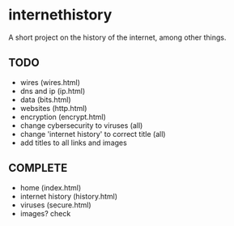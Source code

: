 # internethistory
A short project on the history of the internet, among other things.

## TODO
- wires (wires.html) 
- dns and ip (ip.html)
- data (bits.html)
- websites (http.html)
- encryption (encrypt.html)
- change cybersecurity to viruses (all)
- change 'internet history' to correct title (all)
- add titles to all links and images


## COMPLETE
- home (index.html)
- internet history (history.html)
- viruses (secure.html)
- images? check
